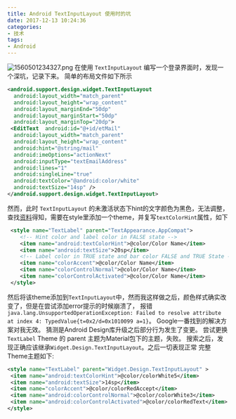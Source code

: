 ```yaml
---
title: Android TextInputLayout 使用时的坑
date: 2017-12-13 10:24:36
categories:
- 技术
tags:
- Android
---
```

![1560501234327.png](https://i.loli.net/2019/06/14/5d035bf328e3d88029.png)
在使用 `TextInputLayout` 编写一个登录界面时，发现一个深坑，记录下来。
简单的布局文件如下所示
``` xml
<android.support.design.widget.TextInputLayout
  android:layout_width="match_parent"
  android:layout_height="wrap_content"
  android:layout_marginEnd="50dp"
  android:layout_marginStart="50dp"
  android:layout_marginTop="20dp">
 <EditText  android:id="@+id/etMail"
  android:layout_width="match_parent"
  android:layout_height="wrap_content"
  android:hint="@string/mail"
  android:imeOptions="actionNext"
  android:inputType="textEmailAddress"
  android:lines="1"
  android:singleLine="true"
  android:textColor="@android:color/white"
  android:textSize="14sp" /> 
</android.support.design.widget.TextInputLayout>
```
然而，此时 `TextInputLayout` 的未激活状态下hint的文字颜色为黑色，无法调整，查找[资料](https://stackoverflow.com/questions/30546430/how-to-change-the-floating-label-color-of-textinputlayout)得知，需要在style里添加一个theme，并复写`textColorHint`属性，如下
``` xml
 <style name="TextLabel" parent="TextAppearance.AppCompat">
    <!-- Hint color and label color in FALSE state -->
    <item name="android:textColorHint">@color/Color Name</item> 
    <item name="android:textSize">20sp</item>
    <!-- Label color in TRUE state and bar color FALSE and TRUE State -->
    <item name="colorAccent">@color/Color Name</item>
    <item name="colorControlNormal">@color/Color Name</item>
    <item name="colorControlActivated">@color/Color Name</item>
 </style>
```
然后将该theme添加到`TextInputLayout`中，然而我这样做之后，颜色样式确实改变了，但是在尝试添加error提示的时候崩溃了，
报错`java.lang.UnsupportedOperationException: Failed to resolve attribute at index 4: TypedValue{t=0x2/d=0x1010099 a=1}`。
Google一番找到的解决方案对我无效。
猜测是Android Design库升级之后部分行为发生了变更。
尝试更换`TextLabel` Theme 的 parent 主题为Material包下的主题，失败。
搜索之后，发现正确应该继承`Widget.Design.TextInputLayout`。之后一切表现正常
完整Theme主题如下:
``` xml
<style name="TextLabel" parent="Widget.Design.TextInputLayout" >
 <item name="android:textColorHint">@color/colorWhite5</item>
 <item name="android:textSize">14sp</item>
 <item name="colorAccent">@color/colorRedAccept</item>
 <item name="android:colorControlNormal">@color/colorWhite3</item>
 <item name="android:colorControlActivated">@color/colorRedText</item> 
</style>
```

